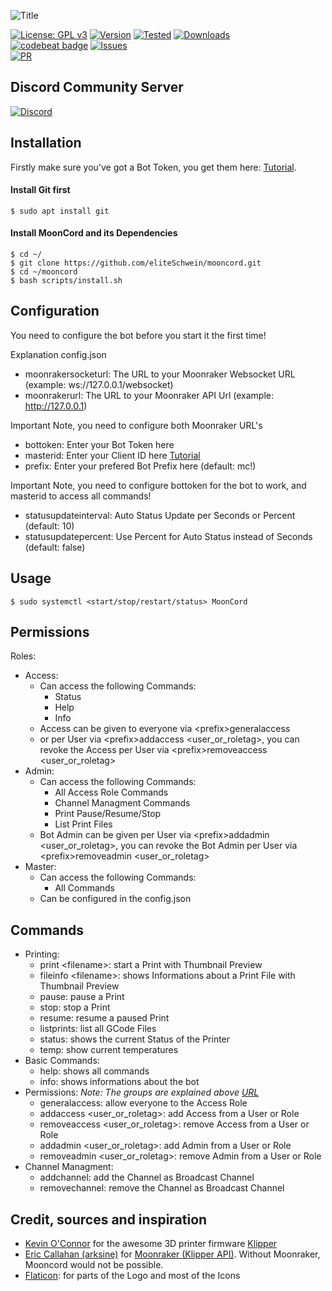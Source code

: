 ![Title](https://github.com/eliteSchwein/mooncord/blob/main/images/github-title.png)

[![License: GPL v3](https://img.shields.io/badge/License-GPLv3-blue.svg)](https://www.gnu.org/licenses/gpl-3.0)
[![Version](https://img.shields.io/github/package-json/v/eliteschwein/mooncord)]()
[![Tested](https://img.shields.io/badge/rpi%20tested-zero%20%26%204-brightgreen)]()
[![Downloads](https://img.shields.io/github/downloads/eliteschwein/mooncord/latest/total)]()  
[![codebeat badge](https://codebeat.co/badges/3ce3343c-c66b-4c87-9a0b-2b86f7c1b462)](https://codebeat.co/projects/github-com-eliteschwein-mooncord-main)
[![Issues](https://img.shields.io/github/issues/eliteschwein/mooncord)](https://github.com/eliteSchwein/mooncord/issues)  
[![PR](https://img.shields.io/github/issues-pr/eliteschwein/mooncord)]()


## Discord Community Server
[![Discord](https://img.shields.io/discord/626717239210672139)](https://discord.gg/auhjVJYqCf)

## Installation

Firstly make sure you've got a Bot Token, you get them here: [Tutorial](https://github.com/reactiflux/discord-irc/wiki/Creating-a-discord-bot-&-getting-a-token). 

#### Install Git first

    $ sudo apt install git

#### Install MoonCord and its Dependencies

    $ cd ~/
    $ git clone https://github.com/eliteSchwein/mooncord.git
    $ cd ~/mooncord
    $ bash scripts/install.sh
    
## Configuration

You need to configure the bot before you start it the first time!

Explanation config.json

* moonrakersocketurl: The URL to your Moonraker Websocket URL (example: ws://127.0.0.1/websocket)
* moonrakerurl: The URL to your Moonraker API Url (example: http://127.0.0.1)

Important Note, you need to configure both Moonraker URL's

* bottoken: Enter your Bot Token here
* masterid: Enter your Client ID here [Tutorial](https://techswift.org/2020/04/22/how-to-find-your-user-id-on-discord)
* prefix: Enter your prefered Bot Prefix here (default: mc!)

Important Note, you need to configure bottoken for the bot to work, and masterid to access all commands!

* statusupdateinterval: Auto Status Update per Seconds or Percent (default: 10)
* statusupdatepercent: Use Percent for Auto Status instead of Seconds (default: false)

## Usage

    $ sudo systemctl <start/stop/restart/status> MoonCord

## Permissions

  Roles:

  * Access:
      * Can access the following Commands: 
         * Status
         * Help
         * Info
      * Access can be given to everyone via &#60;prefix&#62;generalaccess 
      * or per User via &#60;prefix&#62;addaccess &#60;user_or_roletag&#62;, you can revoke the Access per User via &#60;prefix&#62;removeaccess &#60;user_or_roletag&#62;
  * Admin:
      * Can access the following Commands: 
         * All Access Role Commands
         * Channel Managment Commands
         * Print Pause/Resume/Stop
         * List Print Files
      * Bot Admin can be given per User via &#60;prefix&#62;addadmin &#60;user_or_roletag&#62;, you can revoke the Bot Admin per User via &#60;prefix&#62;removeadmin &#60;user_or_roletag&#62;
  * Master:
      * Can access the following Commands: 
         * All Commands
      * Can be configured in the config.json
  
## Commands
  
   * Printing:
      * print &#60;filename&#62;: start a Print with Thumbnail Preview
      * fileinfo &#60;filename&#62;: shows Informations about a Print File with Thumbnail Preview
      * pause: pause a Print
      * stop: stop a Print
      * resume: resume a paused Print
      * listprints: list all GCode Files
      * status: shows the current Status of the Printer
      * temp: show current temperatures
   * Basic Commands:
      * help: shows all commands
      * info: shows informations about the bot
   * Permissions:
      _Note: The groups are explained above [URL](https://github.com/eliteSchwein/mooncord/blob/main/README.md#permissions)_
      * generalaccess: allow everyone to the Access Role
      * addaccess &#60;user_or_roletag&#62;: add Access from a User or Role
      * removeaccess &#60;user_or_roletag&#62;: remove Access from a User or Role
      * addadmin &#60;user_or_roletag&#62;: add Admin from a User or Role
      * removeadmin &#60;user_or_roletag&#62;: remove Admin from a User or Role
   * Channel Managment:
      * addchannel: add the Channel as Broadcast Channel
      * removechannel: remove the Channel as Broadcast Channel
   
## Credit, sources and inspiration
* [Kevin O'Connor](https://github.com/KevinOConnor) for the awesome 3D printer firmware [Klipper](https://github.com/KevinOConnor/klipper)
* [Eric Callahan (arksine)](https://github.com/Arksine) for [Moonraker (Klipper API)](https://github.com/Arksine/moonraker). Without Moonraker, Mooncord would not be possible.
* [Flaticon](https://www.flaticon.com): for parts of the Logo and most of the Icons
